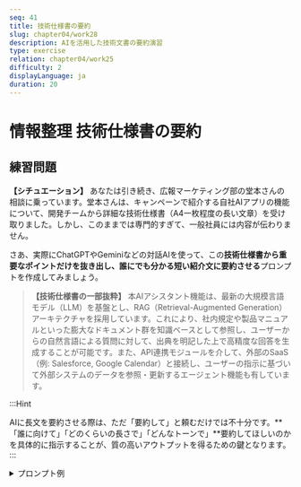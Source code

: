 ```yaml
---
seq: 41
title: 技術仕様書の要約
slug: chapter04/work28
description: AIを活用した技術文書の要約演習
type: exercise
relation: chapter04/work25
difficulty: 2
displayLanguage: ja
duration: 20
---
```


# 情報整理 技術仕様書の要約

## 練習問題

**【シチュエーション】**
あなたは引き続き、広報マーケティング部の堂本さんの相談に乗っています。堂本さんは、キャンペーンで紹介する自社AIアプリの機能について、開発チームから詳細な技術仕様書（A4一枚程度の長い文章）を受け取りました。しかし、このままでは専門的すぎて、一般社員には内容が伝わりません。

さあ、実際にChatGPTやGeminiなどの対話AIを使って、この**技術仕様書から重要なポイントだけを抜き出し、誰にでも分かる短い紹介文に要約させる**プロンプトを作成してみましょう。

> **【技術仕様書の一部抜粋】**
> 本AIアシスタント機能は、最新の大規模言語モデル（LLM）を基盤とし、RAG（Retrieval-Augmented Generation）アーキテクチャを採用しています。これにより、社内規定や製品マニュアルといった膨大なドキュメント群を知識ベースとして参照し、ユーザーからの自然言語による質問に対して、出典を明記した上で高精度な回答を生成することが可能です。また、API連携モジュールを介して、外部のSaaS（例: Salesforce, Google Calendar）と接続し、ユーザーの指示に基づいて外部システムのデータを参照・更新するエージェント機能も有しています。

:::Hint

AIに長文を要約させる際は、ただ「要約して」と頼むだけでは不十分です。**「誰に向けて」「どのくらいの長さで」「どんなトーンで」**要約してほしいのかを具体的に指示することが、質の高いアウトプットを得るための鍵となります。
:::

<details>
<summary>プロンプト例</summary>

```
あなたは、難しい技術的な内容を、誰にでもわかる言葉で説明するのが得意なテクニカルライターです。
以下の技術仕様書を読み、社内キャンペーンのブログ記事で使うための、分かりやすい機能紹介文を作成してください。

# 技術仕様書
（ここに上記の技術仕様書を貼り付ける）

# 要件
- ターゲット読者は、AIに詳しくない一般社員です。
- 専門用語（LLM, RAG, APIなど）は使わず、平易な言葉で説明してください。
- 全体を200字以内で、親しみやすいトーンで要約してください。
```

### 期待される出力例
```
当社の新しいAIアシスタントは、まるで超優秀な新入社員です！

社内規定やマニュアルなど、あらゆる会社の知識をすべて記憶しており、あなたがチャットで質問するだけで、いつでも正確な答えを教えてくれます。

さらに、「Salesforceの今日のタスクを教えて」「来週の予定をカレンダーに入れて」と話しかけるだけで、あなたに代わって様々なシステムを操作してくれる、まさに"アシスタント"のような機能も搭載しています。
```
</details>
